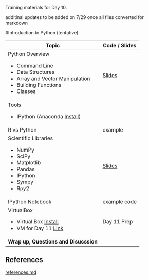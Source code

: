 <!--- Introduction to Python -->

Training materials for Day 10.

additinal updates to be added on 7/29 once all files converted for markdown

#Introduction to Python (tentative)

Topic | Code / Slides
--- | ---
Python Overview <ul><li>Command Line</li><li>Data Structures</li><li>Array and Vector Manipulation</li><li>Building Functions</li><li>Classes</li></ul> | [Slides](http://people.renci.org/~stealey/OSS2014/introduction_to_python/index.html)
Tools <ul><li>IPython (Anaconda [Install](http://docs.continuum.io/anaconda/install.html))</li></ul> |
R vs Python | example
Scientific Libraries <ul><li>NumPy</li><li>SciPy</li><li>Matplotlib</li><li>Pandas</li><li>IPython</li><li>Sympy</li><li>Rpy2</li></ul> | [Slides](http://people.renci.org/~stealey/OSS2014/scientific_python/index.html)
IPython Notebook | example code
VirtualBox <ul><li>Virtual Box [Install](https://www.virtualbox.org/wiki/Downloads)</li><li>VM for Day 11 [Link](...)</li></ul> | Day 11 Prep
**Wrap up, Questions and Disucssion** | 
## References
[references.md](./docs/references.md)

